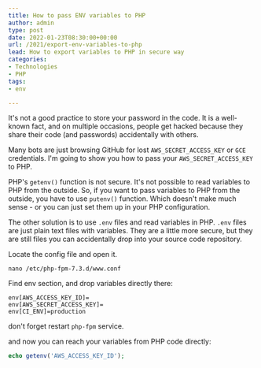 ```yaml
---
title: How to pass ENV variables to PHP
author: admin
type: post
date: 2022-01-23T08:30:00+00:00
url: /2021/export-env-variables-to-php
lead: How to export variables to PHP in secure way
categories:
- Technologies
- PHP
tags:
- env

---
```

It's not a good practice to store your password in the code. It is a well-known fact, and on multiple occasions, people get hacked because they share their code (and passwords) accidentally with others.

Many bots are just browsing GitHub for lost `AWS_SECRET_ACCESS_KEY` or `GCE` credentials. I'm going to show you how to pass your `AWS_SECRET_ACCESS_KEY` to PHP.

<!--more-->

PHP's `getenv()` function is not secure. It's not possible to read variables to PHP from the outside. So, if you want to pass variables to PHP from the outside, you have to use `putenv()` function. Which doesn't make much sense - or you can just set them up in your PHP configuration.

The other solution is to use `.env` files and read variables in PHP. `.env` files are just plain text files with variables. They are a little more secure, but they are still files you can accidentally drop into your source code repository.

Locate the config file and open it.

`nano /etc/php-fpm-7.3.d/www.conf`

Find env section, and drop variables directly there:

```env
env[AWS_ACCESS_KEY_ID]=
env[AWS_SECRET_ACCESS_KEY]=
env[CI_ENV]=production
```

don't forget restart `php-fpm` service.

and now you can reach your variables from PHP code directly: 

```PHP
echo getenv('AWS_ACCESS_KEY_ID');
```

